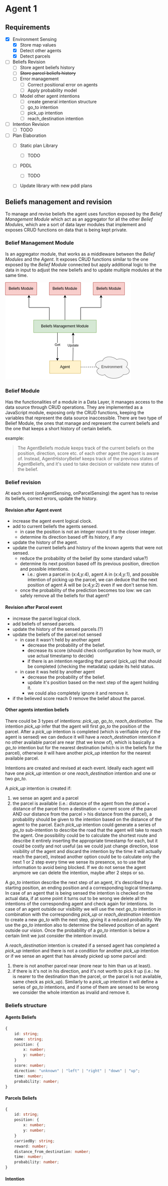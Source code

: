 # Agent 1

## Requirements

- [x] Environment Sensing
    - [x] Store map values
    - [x] Detect other agents
    - [x] Detect parcels
- [ ] Beliefs Revision
    - [ ] Store agent beliefs history
    - [ ] ~~Store parcel beliefs history~~
    - [ ] Error management
        - [ ] Correct positional error on agents
        - [ ] Apply probability model
    - [ ] Model other agent intentions
      - [ ] create general intention structure
      - [ ] go_to intention
      - [ ] pick_up intention
      - [ ] reach_destination intention
- [ ] Intention Revision
    - [ ] TODO
- [ ] Plan Elaboration
    - [ ] Static plan Library
        - [ ] TODO
    - [ ] PDDL
        - [ ] TODO
    - [ ] Update library with new pddl plans


## Beliefs management and revision

To manage and revise beliefs the agent uses function exposed by the *Belief Management Module* which act as an 
aggregator for all the other *Belief Modules*, which are a sort of data layer modules that implement and exposes CRUD 
functions on data that is being kept private.

### Belief Management Module

Is an aggregator module, that works as a middleware between the *Belief Modules* and the *Agent*.
It exposes CRUD functions similar to the one exposed by the *Belief Module* connected but apply additional logic to
the data in input to adjust the new beliefs and to update multiple modules at the same time.

![](./documentation/beliefs_management_architecture.png)


### Belief Module

Has the functionalities of a module in a Data Layer, it manages access to the data source through CRUD operations.
They are implemented as a JavaScript module, exposing only the CRUD functions, keeping the variables that represent
the data source inaccessible.
There are two type of Belief Module, the ones that manage and represent the current beliefs and the one that keeps 
a short history of certain beliefs.

example:
> The AgentBeliefs module keeps track of the current beliefs on the position, direction, score etc. of each other agent
> the agent is aware of.
> Instead, AgentHistoryBelief keeps track of the previous states of AgentBeliefs, and it's used to take decision or 
> validate new states of the belief.


### Belief revision

At each event (onAgentSensing, onParcelSensing) the agent has to revise its beliefs, correct errors, update the history.

#### Revision after Agent event

- increase the agent event logical clock.
- add to current beliefs the agents sensed.
  - in case the position is not an integer round it to the closer integer.
  - determine its direction based off its history, if any
- update the history of the agent.
- update the current beliefs and history of the known agents that were not sensed.
  - reduce the probability of the belief (by some standard value?)
  - determine its next position based off its previous position, direction and possible intentions.
    - i.e.: given a parcel in (x:4,y:4), agent A in (x:4,y:1), and possible intention of picking up the parcel, we can 
      deduce that the next position of agent A will be (x:4,y:2) even if we don't sense him.
  - once the probability of the prediction becomes too low: we can safely remove all the beliefs for that agent?

#### Revision after Parcel event

- increase the parcel logical clock.
- add beliefs of sensed parcels.
- update the history of the sensed parcels.(?)
- update the beliefs of the parcel not sensed
  - in case it wasn't held by another agent
    - decrease the probability of the belief.
    - decrease its score (should check configuration by how much, or use actual timestamp to decide)
    - if there is an intention regarding that parcel (pick_up) that should be completed (checking the metadata) update 
      its held status.
  - in case it was held by another agent
    - decrease the probability of the belief.
    - update it's position based on the next step of the agent holding it.
    - we could also completely ignore it and remove it.
- if the believed score reach 0 remove the belief about the parcel.

#### Other agents intention beliefs

There could be 3 types of intentions: *pick_up*, *go_to*, *reach_destination*.
The intention *pick_up* infer that the agent will first *go_to* the position of the parcel.
After a *pick_up* intention is completed (which is verifiable only if the agent is sensed) we can deduce it will have a 
*reach_destination* intention if no other available parcel are near (that we know of), which is basically a *go_to* 
intention but for the nearest destination (which is in the beliefs for the parcel), otherwise it will have another
*pick_up* intention for the nearest available parcel.

Intentions are created and revised at each event.
Ideally each agent will have one *pick_up* intention or one *reach_destination* intention and one or two *go_to*.

A *pick_up* intention is created if:
1. we sense an agent and a parcel
2. the parcel is available (i.e.: distance of the agent from the parcel + distance of the parcel from a destination < 
   current score of the parcel AND our distance from the parcel > his distance from the parcel), a probability should 
   be given to the intention based on the distance of the agent to the parcel.
Each *pick_up* intention could generate a series of *go_to* sub-intention to describe the road that the agent will take
to reach the agent. One possibility could be to calculate the shortest route and describe it entirely inserting the 
appropriate timestamp for each, but it could be costly and not useful (as we could just change direction, lose 
visibility of the agent and discard the intention by the time it will actually reach the parcel), instead another
option could be to calculate only the next 1 or 2 step every time we sense its presence, so to use that information to 
avoid being blocked.
If we do not sense the agent anymore we can delete the intention, maybe after 2 steps or so.

A *go_to* intention describe the next step of an agent, it's described by a starting position, an ending position and a
corresponding logical timestamp.
In case of an agent that is being sensed the intention is checked on the actual data, if at some point it turns out to
be wrong we delete all the intentions of the corresponding agent and check again for intentions.
In case of an agent outside our visibility we will use the next *go_to* intention in combination with the corresponding
*pick_up* or *reach_destination* intention to create a new *go_to* with the next step, giving it a reduced probability.
We use the *go_to* intention also to determine the believed position of an agent outside our vision.
Once the probability of a *go_to* intention is below a certain limit we just consider the intention invalid.

A *reach_destination* intention is created if a sensed agent has completed a *pick_up* intention and there is not a
condition for another *pick_up* intention or if we sense an agent that has already picked up some parcel and:
1. there is not another parcel near (more near to him than us at least).
2. if there is it's not in his direction, and it's not worth to pick it up (i.e.: he is nearer to the destination than
    the parcel, or the parcel is not available, same check as pick_up).
Similarly to a *pick_up* intention it will define a series of *go_to* intentions, and if some of them are sensed to be
wrong we consider the whole intention as invalid and remove it.

### Beliefs structure

#### Agents Beliefs

```typescript
{
    id: string; 
    name: string;
    position: {
        x: number;
        y: number;
    }
    score: number;
    direction: "unknown" | "left" | "right" | "down" | "up";
    time: number;
    probability: number;
}
```

#### Parcels Beliefs

```typescript
{
    id: string;
    position: {
        x: number;
        y: number;
    }
    carriedBy: string;
    reward: number;
    distance_from_destination: number;
    time: number;
    probability: number;
}
```

#### Intention

